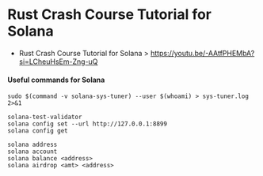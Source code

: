 # Rust Crash Course Tutorial for Solana

- Rust Crash Course Tutorial for Solana > https://youtu.be/-AAtfPHEMbA?si=LCheuHsEm-Zng-uQ<br/>

#### Useful commands for Solana
```
sudo $(command -v solana-sys-tuner) --user $(whoami) > sys-tuner.log 2>&1

solana-test-validator
solana config set --url http://127.0.0.1:8899
solana config get

solana address
solana account
solana balance <address>
solana airdrop <amt> <address>
```
